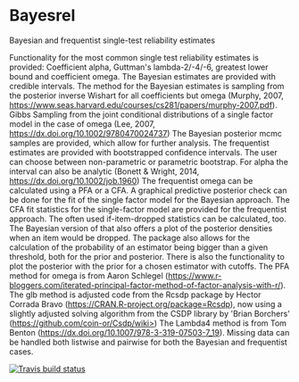 # Bayesrel
Bayesian and frequentist single-test reliability estimates

Functionality for the most common single test reliability estimates is provided: 
    Coefficient alpha, Guttman's lambda-2/-4/-6, greatest lower bound and coefficient omega. 
    The Bayesian estimates are provided with credible intervals. 
    The method for the Bayesian estimates is sampling from the posterior inverse Wishart for all coefficients but omega
    (Murphy, 2007, https://www.seas.harvard.edu/courses/cs281/papers/murphy-2007.pdf).
    Gibbs Sampling from the joint conditional distributions of a single factor model in the case of omega
    (Lee, 2007, https://dx.doi.org/10.1002/9780470024737)
    The Bayesian posterior mcmc samples are provided, which allow for further analysis. 
    The frequentist estimates are provided with bootstrapped confidence intervals. 
    The user can choose between non-parametric or parametric bootstrap. 
    For alpha the interval can also be analytic (Bonett & Wright, 2014, https://dx.doi.org/10.1002/job.1960)
    The frequentist omega can be calculated using a PFA or a CFA. 
    A graphical predictive posterior check can be done for the fit of the single factor model for the Bayesian approach. 
    The CFA fit statistics for the single-factor model are provided for the frequentist approach.
    The often used if-item-dropped statistics can be calculated, too. 
    The Bayesian version of that also offers a plot of the posterior densities when an item would be dropped.
    The package also allows for the calculation of the probability of an estimator being bigger than a given threshold, 
    both for the prior and posterior.
    There is also the functionality to plot the posterior with the prior for a chosen estimator with cutoffs. 
    The PFA method for omega is from Aaron Schlegel (https://www.r-bloggers.com/iterated-principal-factor-method-of-factor-analysis-with-r/). 
    The glb method is adjusted code from the Rcsdp package by Hector Corrada Bravo (https://CRAN.R-project.org/package=Rcsdp), 
    now using a slightly adjusted solving algorithm from the CSDP library by 'Brian Borchers' (https://github.com/coin-or/Csdp/wiki>)
    The Lambda4 method is from Tom Benton (https://dx.doi.org/10.1007/978-3-319-07503-7_19). 
    Missing data can be handled both listwise and pairwise for both the Bayesian and frequentist cases.
    
   
   <!-- badges: start -->
[![Travis build status](https://travis-ci.org/juliuspf/Bayesrel.svg?branch=master)](https://travis-ci.org/juliuspf/Bayesrel)
<!-- badges: end -->

